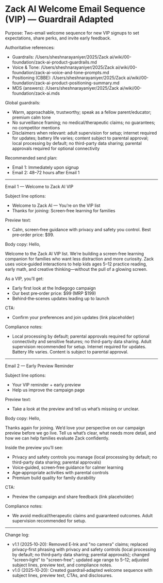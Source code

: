 # Zack AI Welcome Email Sequence (VIP) — Guardrail Adapted

Purpose: Two-email welcome sequence for new VIP signups to set expectations, share perks, and invite early feedback.

Authoritative references:
- Guardrails: /Users/sheshnarayaniyer/2025/Zack ai/wiki/00-foundation/zack-ai-product-guardrails.md
- Voice & Tone: /Users/sheshnarayaniyer/2025/Zack ai/wiki/00-foundation/zack-ai-voice-and-tone-prompts.md
- Positioning (CBBE): /Users/sheshnarayaniyer/2025/Zack ai/wiki/00-foundation/zack-ai-product-positioning-summary.md
- MDS (answers): /Users/sheshnarayaniyer/2025/Zack ai/wiki/00-foundation/zack-ai.mds

Global guardrails:
- Warm, approachable, trustworthy; speak as a fellow parent/educator; premium calm tone
- No surveillance framing; no medical/therapeutic claims; no guarantees; no competitor mentions
- Disclaimers when relevant: adult supervision for setup; internet required for updates; battery life varies; content subject to parental approval; local processing by default; no third-party data sharing; parental approvals required for optional connectivity

Recommended send plan:
- Email 1: Immediately upon signup
- Email 2: 48–72 hours after Email 1

---

Email 1 — Welcome to Zack AI VIP

Subject line options:
- Welcome to Zack AI — You’re on the VIP list
- Thanks for joining: Screen‑free learning for families

Preview text:
- Calm, screen‑free guidance with privacy and safety you control. Best pre‑order price: $99.

Body copy:
Hello,

Welcome to the Zack AI VIP list. We’re building a screen‑free learning companion for families who want less distraction and more curiosity. Zack uses voice‑guided interactions to help kids ages 5–12 practice reading, early math, and creative thinking—without the pull of a glowing screen.

As a VIP, you’ll get:
- Early first look at the Indiegogo campaign
- Our best pre‑order price: $99 (MRP $199)
- Behind‑the‑scenes updates leading up to launch

CTA:
- Confirm your preferences and join updates (link placeholder)

Compliance notes:
- Local processing by default; parental approvals required for optional connectivity and sensitive features; no third-party data sharing. Adult supervision recommended for setup. Internet required for updates. Battery life varies. Content is subject to parental approval.

---

Email 2 — Early Preview Reminder

Subject line options:
- Your VIP reminder + early preview
- Help us improve the campaign page

Preview text:
- Take a look at the preview and tell us what’s missing or unclear.

Body copy:
Hello,

Thanks again for joining. We’d love your perspective on our campaign preview before we go live. Tell us what’s clear, what needs more detail, and how we can help families evaluate Zack confidently.

Inside the preview you’ll see:
- Privacy and safety controls you manage (local processing by default; no third-party data sharing; parental approvals)
- Voice‑guided, screen‑free guidance for calmer learning
- Age‑appropriate activities with parental controls
- Premium build quality for family durability

CTA:
- Preview the campaign and share feedback (link placeholder)

Compliance notes:
- We avoid medical/therapeutic claims and guaranteed outcomes. Adult supervision recommended for setup.

---

Change log:
- v1.1 (2025‑10‑20): Removed E‑Ink and "no camera" claims; replaced privacy‑first phrasing with privacy and safety controls (local processing by default; no third‑party data sharing; parental approvals); changed "screen‑light" to "screen‑free"; updated age range to 5–12; adjusted subject lines, preview text, and compliance notes.
- v1.0 (2025‑10‑20): Created guardrail‑adapted welcome sequence with subject lines, preview text, CTAs, and disclosures.
